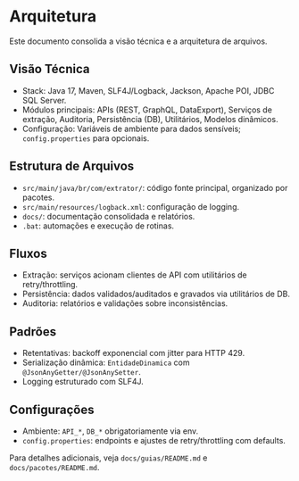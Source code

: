 # Arquitetura

Este documento consolida a visão técnica e a arquitetura de arquivos.

## Visão Técnica
- Stack: Java 17, Maven, SLF4J/Logback, Jackson, Apache POI, JDBC SQL Server.
- Módulos principais: APIs (REST, GraphQL, DataExport), Serviços de extração, Auditoria, Persistência (DB), Utilitários, Modelos dinâmicos.
- Configuração: Variáveis de ambiente para dados sensíveis; `config.properties` para opcionais.

## Estrutura de Arquivos
- `src/main/java/br/com/extrator/`: código fonte principal, organizado por pacotes.
- `src/main/resources/logback.xml`: configuração de logging.
- `docs/`: documentação consolidada e relatórios.
- `.bat`: automações e execução de rotinas.

## Fluxos
- Extração: serviços acionam clientes de API com utilitários de retry/throttling.
- Persistência: dados validados/auditados e gravados via utilitários de DB.
- Auditoria: relatórios e validações sobre inconsistências.

## Padrões
- Retentativas: backoff exponencial com jitter para HTTP 429.
- Serialização dinâmica: `EntidadeDinamica` com `@JsonAnyGetter/@JsonAnySetter`.
- Logging estruturado com SLF4J.

## Configurações
- Ambiente: `API_*`, `DB_*` obrigatoriamente via env.
- `config.properties`: endpoints e ajustes de retry/throttling com defaults.

Para detalhes adicionais, veja `docs/guias/README.md` e `docs/pacotes/README.md`.